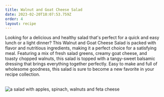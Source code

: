 ```yaml
---
title: Walnut and Goat Cheese Salad
date: 2023-02-20T18:07:53.759Z
order: 4
layout: recipe
---
```

Looking for a delicious and healthy salad that's perfect for a quick and easy lunch or a light dinner? This Walnut and Goat Cheese Salad is packed with flavor and nutritious ingredients, making it a perfect choice for a satisfying meal. Featuring a mix of fresh salad greens, creamy goat cheese, and toasty chopped walnuts, this salad is topped with a tangy-sweet balsamic dressing that brings everything together perfectly. Easy to make and full of wholesome goodness, this salad is sure to become a new favorite in your recipe collection.

\
![a salad with apples, spinach, walnuts and feta cheese](https://images.unsplash.com/photo-1675718341696-552a278c0934?ixlib=rb-4.0.3&ixid=MnwxMjA3fDB8MHxwaG90by1wYWdlfHx8fGVufDB8fHx8&auto=format&fit=crop&w=1000&q=80)